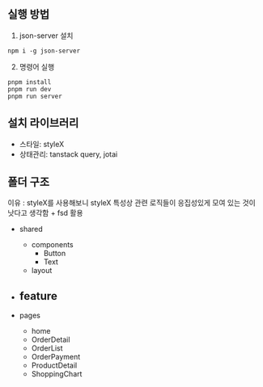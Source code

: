 ## 실행 방법

1.  json-server 설치

```
npm i -g json-server
```

2. 명령어 실행

```
pnpm install
pnpm run dev
pnpm run server
```

## 설치 라이브러리

- 스타일: styleX
- 상태관리: tanstack query, jotai

## 폴더 구조

이유 : styleX를 사용해보니 styleX 특성상 관련 로직들이 응집성있게 모여 있는 것이 낫다고 생각함 + fsd 활용

- shared

  - components
    - Button
    - Text
  - layout

- ## feature
- pages
  - home
  - OrderDetail
  - OrderList
  - OrderPayment
  - ProductDetail
  - ShoppingChart
